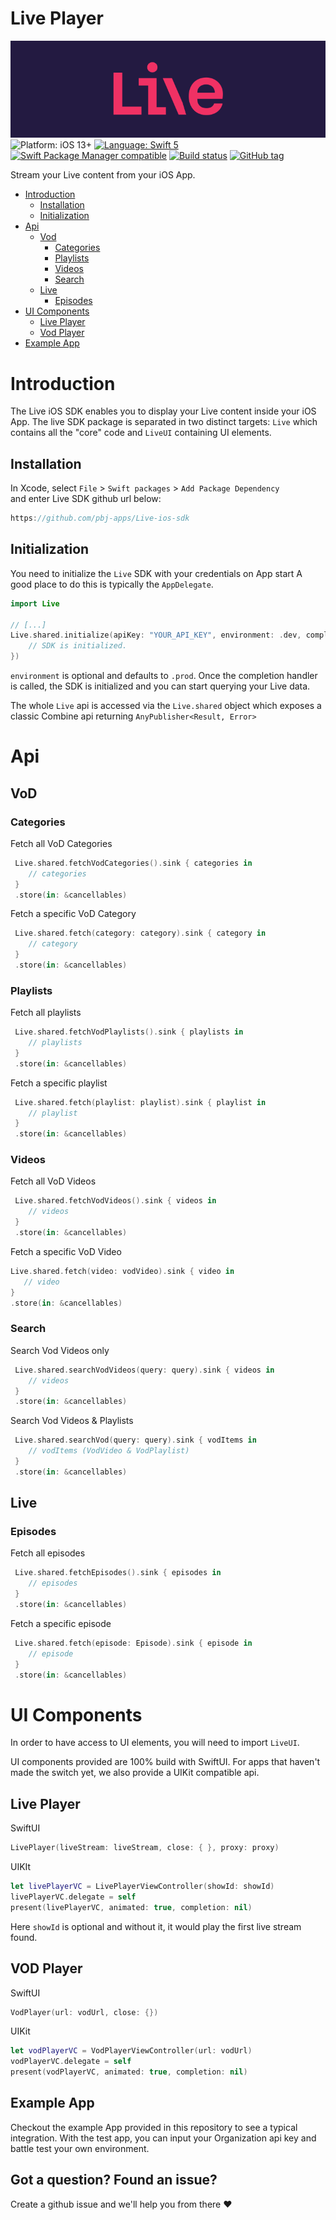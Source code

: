 # Live Player
![Live](banner.png)
![Platform: iOS 13+](https://img.shields.io/badge/platform-iOS%20-blue.svg?style=flat)
[![Language: Swift 5](https://img.shields.io/badge/language-swift%205-f48041.svg?style=flat)](https://developer.apple.com/swift)
[![Swift Package Manager compatible](https://img.shields.io/badge/SPM-compatible-4BC51D.svg?style=flat)](https://swift.org/package-manager/)
[![Build status](https://build.appcenter.ms/v0.1/apps/3c45f38a-7b97-4647-9355-e95c6383ce05/branches/main/badge)](https://appcenter.ms)
[![GitHub tag](https://img.shields.io/github/release/pbj-apps/Live-ios-sdk.svg)]()

Stream your Live content from your iOS App.

- [Introduction](#Introduction)
    - [Installation](#Installation)
    - [Initialization](#Initialization)
- [Api](#Api)
    - [Vod](#Vod)
        - [Categories](#Categories)
        - [Playlists](#Playlists)
        - [Videos](#Videos)
        - [Search](#Search)
    - [Live](#Live) 
        - [Episodes](#Episodes) 
- [UI Components](#UI-Components)
    - [Live Player](#Live-Player)
    - [Vod Player](#Vod-Player)
- [Example App](#Example-App)


# Introduction
The Live iOS SDK enables you to display your Live content inside your iOS App.
The live SDK package is separated in two distinct targets:  `Live` which contains all the "core" code and `LiveUI` containing UI elements.

## Installation
In Xcode, select `File` > `Swift packages` > `Add Package Dependency`  
and enter Live SDK github url below:
```swift
https://github.com/pbj-apps/Live-ios-sdk
```

## Initialization
You need to initialize the `Live` SDK with your credentials on App start
A good place to do this is typically the `AppDelegate`.
```swift
import Live

// [...]
Live.shared.initialize(apiKey: "YOUR_API_KEY", environment: .dev, completion: { [weak self] in
    // SDK is initialized.
})
```
`environment` is optional and defaults to `.prod`. Once the completion handler is called, the SDK is initialized and you can start querying your Live data.

The whole `Live` api is accessed via the `Live.shared` object which exposes a classic Combine api returning `AnyPublisher<Result, Error>`

# Api

## VoD

### Categories

Fetch all VoD Categories
```swift
 Live.shared.fetchVodCategories().sink { categories in 
    // categories
 }
 .store(in: &cancellables)
```

Fetch a specific VoD Category

```swift
 Live.shared.fetch(category: category).sink { category in 
    // category
 }
 .store(in: &cancellables)
```

### Playlists
Fetch all playlists
```swift
 Live.shared.fetchVodPlaylists().sink { playlists in 
    // playlists
 }
 .store(in: &cancellables)
```
Fetch a specific playlist
```swift
 Live.shared.fetch(playlist: playlist).sink { playlist in 
    // playlist
 }
 .store(in: &cancellables)
```

### Videos

Fetch all VoD Videos
```swift
 Live.shared.fetchVodVideos().sink { videos in 
    // videos
 }
 .store(in: &cancellables)
 ```

 Fetch a specific VoD Video
 ```swift
 Live.shared.fetch(video: vodVideo).sink { video in 
    // video
 }
 .store(in: &cancellables)
 ```

### Search

Search Vod Videos only
```swift
 Live.shared.searchVodVideos(query: query).sink { videos in 
    // videos
 }
 .store(in: &cancellables)
 ```

 Search Vod Videos & Playlists
```swift
 Live.shared.searchVod(query: query).sink { vodItems in 
    // vodItems (VodVideo & VodPlaylist)
 }
 .store(in: &cancellables)
 ```

## Live

### Episodes

Fetch all episodes
```swift
 Live.shared.fetchEpisodes().sink { episodes in 
    // episodes
 }
 .store(in: &cancellables)
```

Fetch a specific episode
```swift
 Live.shared.fetch(episode: Episode).sink { episode in 
    // episode
 }
 .store(in: &cancellables)
```

# UI Components
In order to have access to UI elements, you will need to import `LiveUI`.

UI components provided are 100% build with SwiftUI. For apps that haven't made the switch yet, we also provide a UIKit compatible api.


## Live Player

SwiftUI
```swift
LivePlayer(liveStream: liveStream, close: { }, proxy: proxy)
```

UIKIt
```swift
let livePlayerVC = LivePlayerViewController(showId: showId)
livePlayerVC.delegate = self
present(livePlayerVC, animated: true, completion: nil)
```

Here `showId` is optional and without it, it would play the first live stream found.

## VOD Player

SwiftUI
```swift
VodPlayer(url: vodUrl, close: {})
```

UIKit
```swift
let vodPlayerVC = VodPlayerViewController(url: vodUrl)
vodPlayerVC.delegate = self
present(vodPlayerVC, animated: true, completion: nil)
```


## Example App
Checkout the example App provided in this repository to see a typical integration.
With the test app, you can input your Organization api key and battle test your own environment.

## Got a question? Found an issue? 
Create a github issue and we'll help you from there ❤️

